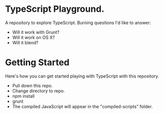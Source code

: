 # TypeScript Playground.
A repository to explore TypeScript. Burning questions I'd like to answer:
* Will it work with Grunt?
* Will it work on OS X?
* Will it blend?

# Getting Started
Here's how you can get started playing with TypeScript with this repository.
* Pull down this repo.
* Change directory to repo.
* npm install
* grunt
* The compiled JavaScript will appear in the "compiled-scripts" folder.